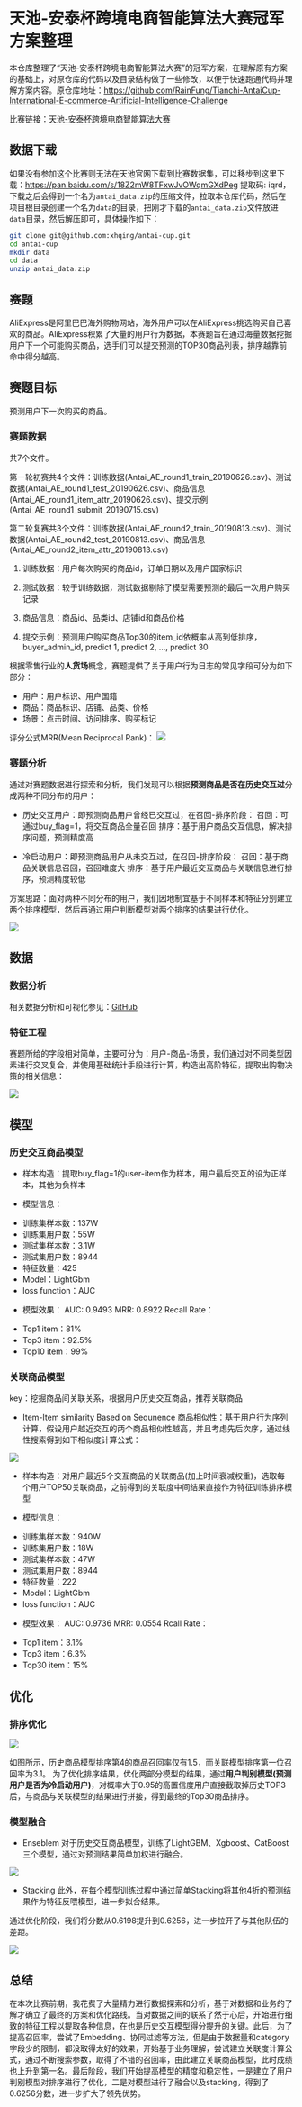 # 天池-安泰杯跨境电商智能算法大赛冠军方案整理
本仓库整理了“天池-安泰杯跨境电商智能算法大赛”的冠军方案，在理解原有方案的基础上，对原仓库的代码以及目录结构做了一些修改，以便于快速跑通代码并理解方案内容。原仓库地址：https://github.com/RainFung/Tianchi-AntaiCup-International-E-commerce-Artificial-Intelligence-Challenge

比赛链接：[天池-安泰杯跨境电商智能算法大赛](https://tianchi.aliyun.com/competition/entrance/231718/introduction)

## 数据下载

如果没有参加这个比赛则无法在天池官网下载到比赛数据集，可以移步到这里下载：https://pan.baidu.com/s/18Z2mW8TFxwJvOWqmGXdPeg 提取码: iqrd，下载之后会得到一个名为`antai_data.zip`的压缩文件，拉取本仓库代码，然后在项目根目录创建一个名为`data`的目录，把刚才下载的`antai_data.zip`文件放进`data`目录，然后解压即可，具体操作如下：

```sh
git clone git@github.com:xhqing/antai-cup.git
cd antai-cup
mkdir data
cd data
unzip antai_data.zip
```

## 赛题

AliExpress是阿里巴巴海外购物网站，海外用户可以在AliExpress挑选购买自己喜欢的商品。AliExpress积累了大量的用户行为数据，本赛题旨在通过海量数据挖掘用户下一个可能购买商品，选手们可以提交预测的TOP30商品列表，排序越靠前命中得分越高。

## 赛题目标

预测用户下一次购买的商品。

### 赛题数据

共7个文件。

第一轮初赛共4个文件：训练数据(Antai_AE_round1_train_20190626.csv)、测试数据(Antai_AE_round1_test_20190626.csv)、商品信息(Antai_AE_round1_item_attr_20190626.csv)、提交示例(Antai_AE_round1_submit_20190715.csv)

第二轮复赛共3个文件：训练数据(Antai_AE_round2_train_20190813.csv)、测试数据(Antai_AE_round2_test_20190813.csv)、商品信息(Antai_AE_round2_item_attr_20190813.csv)

1. 训练数据：用户每次购买的商品id，订单日期以及用户国家标识

2. 测试数据：较于训练数据，测试数据剔除了模型需要预测的最后一次用户购买记录

3. 商品信息：商品id、品类id、店铺id和商品价格

4. 提交示例：预测用户购买商品Top30的item_id依概率从高到低排序，buyer_admin_id, predict 1, predict 2, …, predict 30



根据零售行业的**人货场**概念，赛题提供了关于用户行为日志的常见字段可分为如下部分：
* 用户：用户标识、用户国籍
* 商品：商品标识、店铺、品类、价格
* 场景：点击时间、访问排序、购买标记

评分公式MRR(Mean Reciprocal Rank)：
![](media/15736280209153/15755961879209.jpg)

### 赛题分析
通过对赛题数据进行探索和分析，我们发现可以根据**预测商品是否在历史交互过**分成两种不同分布的用户：

*  历史交互用户：即预测商品用户曾经已交互过，在召回-排序阶段：
召回：可通过buy_flag=1，将交互商品全量召回
排序：基于用户商品交互信息，解决排序问题，预测精度高

* 冷启动用户：即预测商品用户从未交互过，在召回-排序阶段：
召回：基于商品关联信息召回，召回难度大
排序：基于用户最近交互商品与关联信息进行排序，预测精度较低

方案思路：面对两种不同分布的用户，我们因地制宜基于不同样本和特征分别建立两个排序模型，然后再通过用户判断模型对两个排序的结果进行优化。

![](media/15736280209153/15736297939914.jpg)

## 数据
### 数据分析
相关数据分析和可视化参见：[GitHub](https://github.com/RainFung/awesome-visualization/blob/master/Electronic-Commerce/%E9%98%BF%E9%87%8C%E8%B7%A8%E5%A2%83%E7%94%B5%E5%95%86%E6%99%BA%E8%83%BD%E7%AE%97%E6%B3%95%E5%A4%A7%E8%B5%9B-%E6%95%B0%E6%8D%AE%E6%8E%A2%E7%B4%A2%E4%B8%8E%E5%8F%AF%E8%A7%86%E5%8C%96.ipynb)

### 特征工程
赛题所给的字段相对简单，主要可分为：用户-商品-场景，我们通过对不同类型因素进行交叉复合，并使用基础统计手段进行计算，构造出高阶特征，提取出购物决策的相关信息：

![](media/15736280209153/15736303427619.jpg)

## 模型
### 历史交互商品模型
* 样本构造：提取buy_flag=1的user-item作为样本，用户最后交互的设为正样本，其他为负样本

* 模型信息：
 - 训练集样本数：137W
 - 训练集用户数：55W
 - 测试集样本数：3.1W
 - 测试集用户数：8944
 - 特征数量：425
 - Model：LightGbm 
 - loss function：AUC

* 模型效果：
AUC: 0.9493
MRR: 0.8922
Recall Rate：
 - Top1 item：81%
 - Top3 item：92.5%
 - Top10 item：99%

### 关联商品模型
key：挖掘商品间关联关系，根据用户历史交互商品，推荐关联商品

* Item-Item similarity Based on Sequnence
商品相似性：基于用户行为序列计算，假设用户越近交互的两个商品相似性越高，并且考虑先后次序，通过线性搜索得到如下相似度计算公式：

![](media/15736280209153/15736331561925.jpg)


* 样本构造：对用户最近5个交互商品的关联商品(加上时间衰减权重)，选取每个用户TOP50关联商品，之前得到的关联度中间结果直接作为特征训练排序模型

* 模型信息：
 - 训练集样本数：940W
 - 训练集用户数：18W
 - 测试集样本数：47W
 - 测试集用户数：8944
 - 特征数量：222
 - Model：LightGbm 
 - loss function：AUC

* 模型效果：
AUC: 0.9736
MRR: 0.0554
Rcall Rate：
 - Top1 item：3.1%
 - Top3 item：6.3%
 - Top30 item：15%


## 优化
### 排序优化
![](media/15736280209153/15736334886832.jpg)

如图所示，历史商品模型排序第4的商品召回率仅有1.5，而关联模型排序第一位召回率为3.1。
为了优化排序结果，优化两部分模型的结果，通过**用户判别模型(预测用户是否为冷启动用户)**，对概率大于0.95的高置信度用户直接截取掉历史TOP3后，与商品与关联模型的结果进行拼接，得到最终的Top30商品排序。

### 模型融合
* Enseblem
对于历史交互商品模型，训练了LightGBM、Xgboost、CatBoost三个模型，通过对预测结果简单加权进行融合。

![](media/15736280209153/15736337433584.jpg)

* Stacking
此外，在每个模型训练过程中通过简单Stacking将其他4折的预测结果作为特征反喂模型，进一步拟合结果。

通过优化阶段，我们将分数从0.6198提升到0.6256，进一步拉开了与其他队伍的差距。

![](media/15736280209153/15755979036166.jpg)


## 总结
在本次比赛前期，我花费了大量精力进行数据探索和分析，基于对数据和业务的了解才确立了最终的方案和优化路线。当对数据之间的联系了然于心后，开始进行细致的特征工程以提取各种信息，在也是历史交互模型得分提升的关键。此后，为了提高召回率，尝试了Embedding、协同过滤等方法，但是由于数据量和category字段少的限制，都没取得太好的效果，开始基于业务理解，尝试建立关联度计算公式，通过不断搜索参数，取得了不错的召回率，由此建立关联商品模型，此时成绩也上升到第一名。最后阶段，我们开始提高模型的精度和稳定性，一是建立了用户判别模型对排序进行了优化，二是对模型进行了融合以及stacking，得到了0.6256分数，进一步扩大了领先优势。

